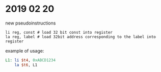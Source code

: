 # 2019 02 20

new pseudoinstructions

```
li reg, const # load 32 bit const into register
la reg, label # load 32bit address corresponding to the label into register
```

example of usage:

```MIPS
L1: li $t4, 0xABCD1234
    la $t6, L1
```
